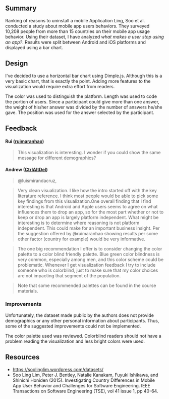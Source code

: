 ## Summary
Ranking of reasons to uninstall a mobile Application
Ling, Soo et al. conducted a study about mobile app users behaviors. They surveyed 10,208 people from more than 15 countries on their mobile app usage behavior.
Using their dataset, I have analyzed _what makes a user stop using an app?_.
Results were split between Android and iOS platforms and displayed using a bar chart.

## Design

I've decided to use a horizontal bar chart using Dimple.js. Although this is a very basic chart, that is exactly the point. Adding more features to the visualization would require extra effort from readers.

The color was used to distinguish the platform.
Length was used to code the portion of users. Since a participant could give more than one answer, the weight of his/her answer was divided by the number of answers he/she gave.
The position was used for the answer selected by the participant.

## Feedback

#### Rui ([ruimaranhao](https://discussions.udacity.com/users/ruimaranhao/activity))

> This visualization is interesting. I wonder if you could show the same message for different demographics?

#### Andrew ([CtrlAltDel](https://discussions.udacity.com/users/CtrlAltDel/activity))

> @luismirandacruz,

> Very clean visualization. I like how the intro started off with the key literature reference. I think most people would be able to pick some key findings from this visualization.One overall finding that I find interesting is that Android and Apple users seems to agree on what influences them to drop an app, so for the most part whether or not to keep or drop an app is largely platform independent. What might be interesting is to determine where reasoning is not platform independent. This could make for an important business insight.
> Per the suggestion offered by @ruimaranhao showing results per some other factor (country for example) would be very informative.

> The one big recommendation I offer is to consider changing the color palette to a color blind friendly palette. Blue green color blindness is very common, especially among men, and this color scheme could be problematic. Whenever I get visualization feedback I try to include someone who is colorblind, just to make sure that my color choices are not impacting that segment of the population.

> Note that some recommended palettes can be found in the course materials.

### Improvements

Unfortunately, the dataset made public by the authors does not provide demographics or any other personal information about participants.
Thus, some of the suggested improvements could not be implemented.

The color palette used was reviewed. Colorblind readers should not have a problem reading the visualization and less bright colors were used.


## Resources

- https://soolinglim.wordpress.com/datasets/
- Soo Ling Lim, Peter J. Bentley, Natalie Kanakam, Fuyuki Ishikawa, and Shinichi Honiden (2015). Investigating Country Differences in Mobile App User Behavior and Challenges for Software Engineering. IEEE Transactions on Software Engineering (TSE), vol 41 issue 1, pp 40-64.